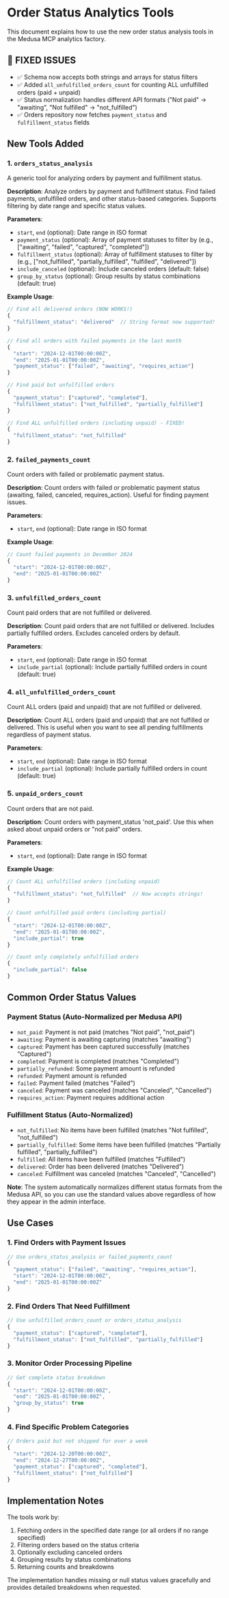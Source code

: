 # Order Status Analytics Tools

This document explains how to use the new order status analysis tools in the Medusa MCP analytics factory.

## 🔧 **FIXED ISSUES**
- ✅ Schema now accepts both strings and arrays for status filters 
- ✅ Added `all_unfulfilled_orders_count` for counting ALL unfulfilled orders (paid + unpaid)
- ✅ Status normalization handles different API formats ("Not paid" → "awaiting", "Not fulfilled" → "not_fulfilled")
- ✅ Orders repository now fetches `payment_status` and `fulfillment_status` fields

## New Tools Added

### 1. `orders_status_analysis`
A generic tool for analyzing orders by payment and fulfillment status.

**Description**: Analyze orders by payment and fulfillment status. Find failed payments, unfulfilled orders, and other status-based categories. Supports filtering by date range and specific status values.

**Parameters**:
- `start`, `end` (optional): Date range in ISO format
- `payment_status` (optional): Array of payment statuses to filter by (e.g., ["awaiting", "failed", "captured", "completed"])
- `fulfillment_status` (optional): Array of fulfillment statuses to filter by (e.g., ["not_fulfilled", "partially_fulfilled", "fulfilled", "delivered"])
- `include_canceled` (optional): Include canceled orders (default: false)
- `group_by_status` (optional): Group results by status combinations (default: true)

**Example Usage**:
```javascript
// Find all delivered orders (NOW WORKS!)  
{
  "fulfillment_status": "delivered"  // String format now supported!
}

// Find all orders with failed payments in the last month
{
  "start": "2024-12-01T00:00:00Z",
  "end": "2025-01-01T00:00:00Z", 
  "payment_status": ["failed", "awaiting", "requires_action"]
}

// Find paid but unfulfilled orders
{
  "payment_status": ["captured", "completed"],
  "fulfillment_status": ["not_fulfilled", "partially_fulfilled"]
}

// Find ALL unfulfilled orders (including unpaid) - FIXED!
{
  "fulfillment_status": "not_fulfilled"
}
```

### 2. `failed_payments_count`
Count orders with failed or problematic payment status.

**Description**: Count orders with failed or problematic payment status (awaiting, failed, canceled, requires_action). Useful for finding payment issues.

**Parameters**:
- `start`, `end` (optional): Date range in ISO format

**Example Usage**:
```javascript
// Count failed payments in December 2024
{
  "start": "2024-12-01T00:00:00Z",
  "end": "2025-01-01T00:00:00Z"
}
```

### 3. `unfulfilled_orders_count`
Count paid orders that are not fulfilled or delivered.

**Description**: Count paid orders that are not fulfilled or delivered. Includes partially fulfilled orders. Excludes canceled orders by default.

**Parameters**:
- `start`, `end` (optional): Date range in ISO format
- `include_partial` (optional): Include partially fulfilled orders in count (default: true)

### 4. `all_unfulfilled_orders_count`
Count ALL orders (paid and unpaid) that are not fulfilled or delivered.

**Description**: Count ALL orders (paid and unpaid) that are not fulfilled or delivered. This is useful when you want to see all pending fulfillments regardless of payment status.

**Parameters**:
- `start`, `end` (optional): Date range in ISO format  
- `include_partial` (optional): Include partially fulfilled orders in count (default: true)

### 5. `unpaid_orders_count`
Count orders that are not paid.

**Description**: Count orders with payment_status 'not_paid'. Use this when asked about unpaid orders or "not paid" orders.

**Parameters**:
- `start`, `end` (optional): Date range in ISO format

**Example Usage**:
```javascript
// Count ALL unfulfilled orders (including unpaid)
{
  "fulfillment_status": "not_fulfilled"  // Now accepts strings!
}

// Count unfulfilled paid orders (including partial)
{
  "start": "2024-12-01T00:00:00Z", 
  "end": "2025-01-01T00:00:00Z",
  "include_partial": true
}

// Count only completely unfulfilled orders
{
  "include_partial": false
}
```

## Common Order Status Values

### Payment Status (Auto-Normalized per Medusa API)
- `not_paid`: Payment is not paid (matches "Not paid", "not_paid")  
- `awaiting`: Payment is awaiting capturing (matches "awaiting")
- `captured`: Payment has been captured successfully (matches "Captured")
- `completed`: Payment is completed (matches "Completed")
- `partially_refunded`: Some payment amount is refunded 
- `refunded`: Payment amount is refunded
- `failed`: Payment failed (matches "Failed")
- `canceled`: Payment was canceled (matches "Canceled", "Cancelled")
- `requires_action`: Payment requires additional action

### Fulfillment Status (Auto-Normalized)
- `not_fulfilled`: No items have been fulfilled (matches "Not fulfilled", "not_fulfilled")
- `partially_fulfilled`: Some items have been fulfilled (matches "Partially fulfilled", "partially_fulfilled")
- `fulfilled`: All items have been fulfilled (matches "Fulfilled")
- `delivered`: Order has been delivered (matches "Delivered")
- `canceled`: Fulfillment was canceled (matches "Canceled", "Cancelled")

**Note**: The system automatically normalizes different status formats from the Medusa API, so you can use the standard values above regardless of how they appear in the admin interface.

## Use Cases

### 1. Find Orders with Payment Issues
```javascript
// Use orders_status_analysis or failed_payments_count
{
  "payment_status": ["failed", "awaiting", "requires_action"],
  "start": "2024-12-01T00:00:00Z",
  "end": "2025-01-01T00:00:00Z"
}
```

### 2. Find Orders That Need Fulfillment
```javascript
// Use unfulfilled_orders_count or orders_status_analysis
{
  "payment_status": ["captured", "completed"],
  "fulfillment_status": ["not_fulfilled", "partially_fulfilled"]
}
```

### 3. Monitor Order Processing Pipeline
```javascript
// Get complete status breakdown
{
  "start": "2024-12-01T00:00:00Z",
  "end": "2025-01-01T00:00:00Z",
  "group_by_status": true
}
```

### 4. Find Specific Problem Categories
```javascript
// Orders paid but not shipped for over a week
{
  "start": "2024-12-20T00:00:00Z", 
  "end": "2024-12-27T00:00:00Z",
  "payment_status": ["captured", "completed"],
  "fulfillment_status": ["not_fulfilled"]
}
```

## Implementation Notes

The tools work by:
1. Fetching orders in the specified date range (or all orders if no range specified)
2. Filtering orders based on the status criteria
3. Optionally excluding canceled orders
4. Grouping results by status combinations
5. Returning counts and breakdowns

The implementation handles missing or null status values gracefully and provides detailed breakdowns when requested.
